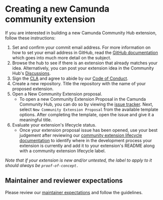 
# Creating a new Camunda community extension
If you are interested in building a new Camunda Community Hub extension, follow these instructions:

1. Set and confirm your commit email address. For more information on how to set your email address in GitHub, read the [GitHub documentation](https://docs.github.com/en/github/setting-up-and-managing-your-github-user-account/setting-your-commit-email-address) which goes into much more detail on the subject. 
2. Browse the hub to see if there is an extension that already matches your idea. Alternatively, you can post your extension idea in the Community Hub's [Discussions](https://github.com/camunda-community-hub/community/discussions). 
3. Sign the [CLA](https://cla-assistant.io/camunda-community-hub/community) and agree to abide by our [Code of Conduct](https://camunda.com/events/code-conduct/). 
4. Create a new repository. Title the repository with the name of your proposed extension.
5. Open a New Community Extension proposal.
     * To open a new Community Extension Proposal in the Camunda Community Hub, you can do so by viewing the [issue tracker](https://github.com/Camunda-Community-Hub/community/issues/new/choose). Next, select `New Community Extension Proposal` from the available template options. After completing the template, open the issue and give it a meaningful title.
6. Evaluate your extension's lifecycle status.
     * Once your extension proposal issue has been opened, use your best judgement after reviewing our [community extension lifecycle documentation](https://github.com/Camunda-Community-Hub/community/blob/main/extension-lifecycle.md) to identify where in the development process your extension is currently and add it to your extension's README along with a community extension lifecycle label. 

*Note that if your extension is new and/or untested, the label to apply to it should always be `proof-of-concept.`*

## Maintainer and reviewer expectations

Please review our [maintainer expectations](maintainer-reviewer-expectations.md) and follow the guidelines.